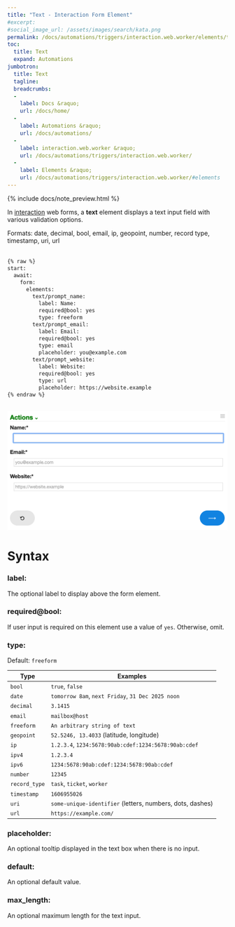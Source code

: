 ```yaml
---
title: "Text - Interaction Form Element"
#excerpt: 
#social_image_url: /assets/images/search/kata.png
permalink: /docs/automations/triggers/interaction.web.worker/elements/text/
toc:
  title: Text
  expand: Automations
jumbotron:
  title: Text
  tagline: 
  breadcrumbs:
  -
    label: Docs &raquo;
    url: /docs/home/
  -
    label: Automations &raquo;
    url: /docs/automations/
  -
    label: interaction.web.worker &raquo;
    url: /docs/automations/triggers/interaction.web.worker/
  -
    label: Elements &raquo;
    url: /docs/automations/triggers/interaction.web.worker/#elements
---
```


{% include docs/note_preview.html %}

In [interaction](/docs/automations/triggers/interaction.web.worker/) web forms, a **text** element displays a text input field with various validation options.

Formats: date, decimal, bool, email, ip, geopoint, number, record type, timestamp, uri, url

<pre>
<code class="language-cerb">
{% raw %}
start:
  await:
    form:
      elements:
        text/prompt_name:
          label: Name:
          required@bool: yes
          type: freeform
        text/prompt_email:
          label: Email:
          required@bool: yes
          type: email
          placeholder: you@example.com
        text/prompt_website:
          label: Website:
          required@bool: yes
          type: url
          placeholder: https://website.example
{% endraw %}
</code>
</pre>

<div class="cerb-screenshot">
<img src="/assets/images/docs/automations/triggers/interaction.web.worker/elements/text.png" class="screenshot">
</div>

# Syntax

### label:

The optional label to display above the form element.

### required@bool:

If user input is required on this element use a value of `yes`. Otherwise, omit.

### type:

Default: `freeform`

|Type|Examples
|-|-
|`bool`| `true`, `false`
|`date`| `tomorrow 8am`, `next Friday`, `31 Dec 2025 noon`
|`decimal`| `3.1415`
|`email`| `mailbox@host`
|`freeform`| `An arbitrary string of text`
|`geopoint`| `52.5246, 13.4033` (latitude, longitude) 
|`ip`| `1.2.3.4`, `1234:5678:90ab:cdef:1234:5678:90ab:cdef`
|`ipv4`| `1.2.3.4`
|`ipv6`| `1234:5678:90ab:cdef:1234:5678:90ab:cdef`
|`number`| `12345`
|`record_type`| `task`, `ticket`, `worker`
|`timestamp`| `1606955026`
|`uri`| `some-unique-identifier` (letters, numbers, dots, dashes)
|`url`| `https://example.com/`

### placeholder:

An optional tooltip displayed in the text box when there is no input.

### default:

An optional default value.

### max_length:

An optional maximum length for the text input.